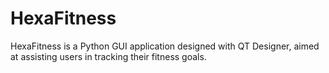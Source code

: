 # HexaFitness
 
HexaFitness is a Python GUI application designed with QT Designer, aimed at assisting users in tracking their fitness goals.
